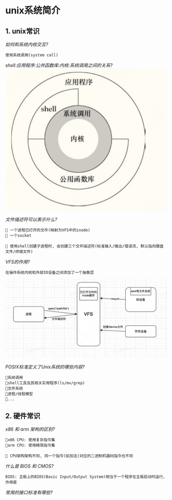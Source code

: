 # unix系统简介
## 1. unix常识
*如何和系统内核交互?*
```
使用系统调用(system call)
```

*shell:应用程序:公共函数库:内核:系统调用之间的关系?*
![alt text](image/unix/image.png)

*文件描述符可以表示什么?*
```
🌟 一个进程已打开的文件(映射为VFS中的inode)
🌟 一个socket

🌙 使用shell创建子进程时, 会创建三个文件描述符(标准输入/输出/错误流, 默认指向键盘文件/终端文件)
```

*VFS的作用?*
```
在操作系统内核和外部IO设备之间添加了一个抽象层
```
![alt text](image/unix/image-1.png)

*POSIX标准定义了Unix系统的哪些内容?*
```
🌟系统调用
🌟shell工具及其相关实用程序(ls/mv/grep)
🌟文件系统
🌟进程/线程模型
🌟...
```

## 2. 硬件常识
_x86 和 arm 架构的区别?_
```
🌟x86 CPU: 使用复杂指令集
🌟arm CPU: 使用精简指令集

🌙 CPU架构架构不同, 同一个指令(如加法)对应的二进制机器码指令也不同
```

_什么是 BIOS 和 CMOS?_
```
BIOS: 主板上的BIOS(Basic Input/Output System)相当于一个程序在主板启动时运行, 作用是
```

_常用的接口标准有哪些?_


